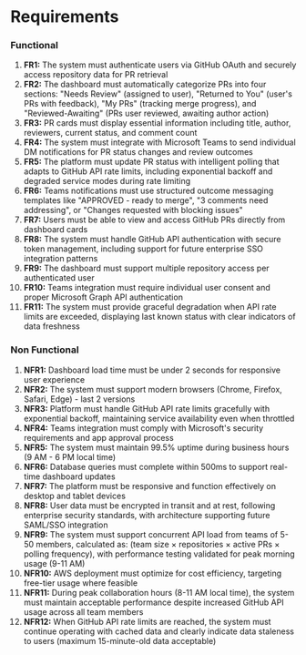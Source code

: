 # Requirements

### Functional

1. **FR1:** The system must authenticate users via GitHub OAuth and securely access repository data for PR retrieval
2. **FR2:** The dashboard must automatically categorize PRs into four sections: "Needs Review" (assigned to user), "Returned to You" (user's PRs with feedback), "My PRs" (tracking merge progress), and "Reviewed-Awaiting" (PRs user reviewed, awaiting author action)
3. **FR3:** PR cards must display essential information including title, author, reviewers, current status, and comment count
4. **FR4:** The system must integrate with Microsoft Teams to send individual DM notifications for PR status changes and review outcomes
5. **FR5:** The platform must update PR status with intelligent polling that adapts to GitHub API rate limits, including exponential backoff and degraded service modes during rate limiting
6. **FR6:** Teams notifications must use structured outcome messaging templates like "APPROVED - ready to merge", "3 comments need addressing", or "Changes requested with blocking issues"
7. **FR7:** Users must be able to view and access GitHub PRs directly from dashboard cards
8. **FR8:** The system must handle GitHub API authentication with secure token management, including support for future enterprise SSO integration patterns
9. **FR9:** The dashboard must support multiple repository access per authenticated user
10. **FR10:** Teams integration must require individual user consent and proper Microsoft Graph API authentication
11. **FR11:** The system must provide graceful degradation when API rate limits are exceeded, displaying last known status with clear indicators of data freshness

### Non Functional

1. **NFR1:** Dashboard load time must be under 2 seconds for responsive user experience
2. **NFR2:** The system must support modern browsers (Chrome, Firefox, Safari, Edge) - last 2 versions
3. **NFR3:** Platform must handle GitHub API rate limits gracefully with exponential backoff, maintaining service availability even when throttled
4. **NFR4:** Teams integration must comply with Microsoft's security requirements and app approval process
5. **NFR5:** The system must maintain 99.5% uptime during business hours (9 AM - 6 PM local time)
6. **NFR6:** Database queries must complete within 500ms to support real-time dashboard updates
7. **NFR7:** The platform must be responsive and function effectively on desktop and tablet devices
8. **NFR8:** User data must be encrypted in transit and at rest, following enterprise security standards, with architecture supporting future SAML/SSO integration
9. **NFR9:** The system must support concurrent API load from teams of 5-50 members, calculated as: (team size × repositories × active PRs × polling frequency), with performance testing validated for peak morning usage (9-11 AM)
10. **NFR10:** AWS deployment must optimize for cost efficiency, targeting free-tier usage where feasible
11. **NFR11:** During peak collaboration hours (8-11 AM local time), the system must maintain acceptable performance despite increased GitHub API usage across all team members
12. **NFR12:** When GitHub API rate limits are reached, the system must continue operating with cached data and clearly indicate data staleness to users (maximum 15-minute-old data acceptable)
